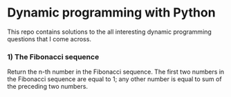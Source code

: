 # Dynamic programming with Python
This repo contains solutions to the all interesting dynamic programming questions that I come across.

### 1) The Fibonacci sequence
Return the n-th number in the Fibonacci sequence. The first two numbers in the Fibonacci sequence are equal to 1; any other number is equal to sum of the preceding two numbers.
